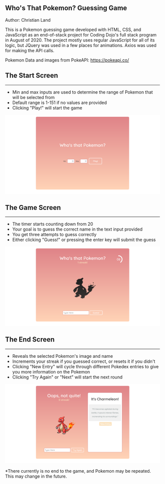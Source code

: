 ## Who's That Pokemon? Guessing Game

Author: Christian Land

This is a Pokemon guessing game developed with HTML, CSS, and JavaScript as an end-of-stack project for Coding Dojo's full stack program in August of 2020. The project mostly uses regular JavaScript for all of its logic, but JQuery was used in a few places for animations. Axios was used for making the API calls.

Pokemon Data and images from PokeAPI: https://pokeapi.co/

## The Start Screen
----------------------
- Min and max inputs are used to determine the range of Pokemon that will be selected from
- Default range is 1-151 if no values are provided
- Clicking "Play!" will start the game

![Pick Range](img/wtpg3.png?raw=true "Pick game range")

## The Game Screen
------------------
- The timer starts counting down from 20
- Your goal is to guess the correct name in the text input provided
- You get three attempts to guess correctly
- Either clicking "Guess!" or pressing the enter key will submit the guess

![Silhouette](img/wtpg.png?raw=true "Poke Silhouette")

## The End Screen
-----------------
- Reveals the selected Pokemon's image and name
- Increments your streak if you guessed correct, or resets it if you didn't
- Clicking "New Entry" will cycle through different Pokedex entries to give you more information on the Pokemon
- Clicking "Try Again" or "Next" will start the next round

![Dex Info](img/wtpg2.png?raw=true "Pokedex Info")

*There currently is no end to the game, and Pokemon may be repeated. This may change in the future.